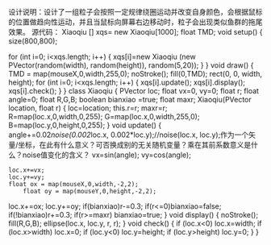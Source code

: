 设计说明：设计了一组粒子会按照一定规律绕圈运动并改变自身颜色，会根据鼠标的位置做趋向性运动，并且当鼠标向屏幕右边移动时，粒子会出现类似鱼群的拖尾效果。
源代码：
Xiaoqiu [] xqs= new Xiaoqiu[1000];
float TMD;
void setup()
{
  size(800,800);

  for (int i=0; i<xqs.length; i++)
  {
    xqs[i]=new Xiaoqiu (new PVector(random(width), random(height)), random(5,20));
  }
}
void draw()
{
  TMD = map(mouseX,0,width,255,0);
  noStroke();
  fill(0,TMD);
  rect(0, 0, width, height);
  for (int i=0; i<xqs.length; i++)
  {
    xqs[i].update();
    xqs[i].display();
    xqs[i].check();
  }
}
class Xiaoqiu
{
  PVector loc;
  float vx=0, vy=0;
  float r;
  float angle=0;
  float R,G,B;
  boolean bianxiao =true;
  float maxr;
  Xiaoqiu(PVector location, float r)
  {
    loc=location;
    this.r=r;
    maxr=r;
    R=map(loc.x,0,width,0,255);
    G=map(loc.x,0,width,255,0);
    B=map(loc.y,0,height,0,255);
  }
  void update()
  {
    angle+=0.02*noise(0.002*loc.x, 0.002*loc.y);//noise(loc.x, loc.y);作为一个矢量/坐标，在此有什么意义？可否换成别的无关随机变量？乘在其前系数意义是什么？noise值变化的含义？
    vx=sin(angle);
    vy=cos(angle);

    loc.x+=vx;
    loc.y+=vy;
    float ox = map(mouseX,0,width,-2,2);
        float oy = map(mouseY,0,height,-2,2);
loc.x+=ox;
    loc.y+=oy;
    if(bianxiao)r-=0.3;
    if(r<=0)bianxiao=false;
    if(!bianxiao)r+=0.3;
    if(r>=maxr) bianxiao=true;
  }
  void display()
  {
    noStroke();
    fill(R,G,B);
    ellipse(loc.x, loc.y, r, r);
  }
  void check()
  {
    if (loc.x<0) loc.x=width;
    if (loc.x>width) loc.x=0;
    if (loc.y<0) loc.y=height;
    if (loc.y>height) loc.y=0;
  }
}
